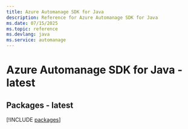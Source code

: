 ```yaml
---
title: Azure Automanage SDK for Java
description: Reference for Azure Automanage SDK for Java
ms.date: 07/15/2025
ms.topic: reference
ms.devlang: java
ms.service: automanage
---
```

# Azure Automanage SDK for Java - latest
## Packages - latest
[!INCLUDE [packages](automanage-index.md)]